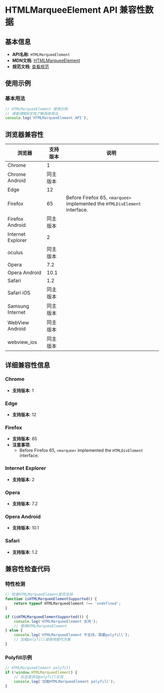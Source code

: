 # HTMLMarqueeElement API 兼容性数据

## 基本信息

- **API名称**: `HTMLMarqueeElement`
- **MDN文档**: [HTMLMarqueeElement](https://developer.mozilla.org/docs/Web/API/HTMLMarqueeElement)
- **规范文档**: [查看规范](https://html.spec.whatwg.org/multipage/obsolete.html#htmlmarqueeelement)

## 使用示例

### 基本用法

```javascript
// HTMLMarqueeElement 使用示例
// 请查阅MDN文档了解具体用法
console.log('HTMLMarqueeElement API');
```

## 浏览器兼容性

| 浏览器 | 支持版本 | 说明 |
|--------|----------|------|
| Chrome | 1 |  |
| Chrome Android | 同主版本 |  |
| Edge | 12 |  |
| Firefox | 65 | Before Firefox 65, `<marquee>` implemented the `HTMLDivElement` interface. |
| Firefox Android | 同主版本 |  |
| Internet Explorer | 2 |  |
| oculus | 同主版本 |  |
| Opera | 7.2 |  |
| Opera Android | 10.1 |  |
| Safari | 1.2 |  |
| Safari iOS | 同主版本 |  |
| Samsung Internet | 同主版本 |  |
| WebView Android | 同主版本 |  |
| webview_ios | 同主版本 |  |

## 详细兼容性信息

### Chrome

- **支持版本**: 1

### Edge

- **支持版本**: 12

### Firefox

- **支持版本**: 65
- **注意事项**:
  - Before Firefox 65, `<marquee>` implemented the `HTMLDivElement` interface.

### Internet Explorer

- **支持版本**: 2

### Opera

- **支持版本**: 7.2

### Opera Android

- **支持版本**: 10.1

### Safari

- **支持版本**: 1.2

## 兼容性检查代码

### 特性检测

```javascript
// 检查HTMLMarqueeElement是否支持
function isHTMLMarqueeElementSupported() {
    return typeof HTMLMarqueeElement !== 'undefined';
}

if (isHTMLMarqueeElementSupported()) {
    console.log('HTMLMarqueeElement 支持');
    // 使用HTMLMarqueeElement
} else {
    console.log('HTMLMarqueeElement 不支持，需要polyfill');
    // 加载polyfill或使用替代方案
}
```

### Polyfill示例

```javascript
// HTMLMarqueeElement polyfill
if (!window.HTMLMarqueeElement) {
    // 在这里添加polyfill实现
    console.log('加载HTMLMarqueeElement polyfill');
}
```

